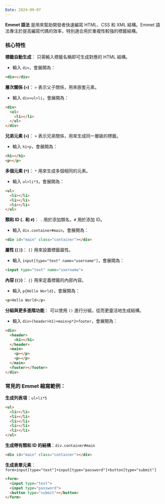```yaml
---
Date: 2024-09-07
---
```

**Emmet 語法** 是用來幫助開發者快速編寫 HTML、CSS 和 XML 結構。Emmet 語法專注於提高編寫代碼的效率，特別適合用於重複性較強的標籤結構。
### 核心特性
**標籤自動生成**： 只需輸入標籤名稱即可生成對應的 HTML 結構。
- 輸入 `div`，會展開為：

```html
<div></div>
```

**層次關係 (`>`)**： `>` 表示父子關係，用來嵌套元素。
- 輸入 `div>ul>li`，會展開為：

```html
<div>
  <ul>
    <li></li>
  </ul>
</div>
```

**兄弟元素 (`+`)**： `+` 表示兄弟關係，用來生成同一層級的標籤。
- 輸入 `h1+p`，會展開為：

```html
<h1></h1>
<p></p>
```

**多個元素 (`*`)**： `*` 用來生成多個相同的元素。
- 輸入 `ul>li*3`，會展開為：
  
```html
<ul>
  <li></li>
  <li></li>
  <li></li>
</ul>
```

**類和 ID (`.` 和 `#`)**： `.` 用於添加類名，`#` 用於添加 ID。
- 輸入 `div.container#main`，會展開為：

```html
<div id="main" class="container"></div>
```

**屬性 (`[]`)**： `[]` 用來設置標籤屬性。
- 輸入 `input[type="text" name="username"]`，會展開為：

```html
<input type="text" name="username">
```

**內容 (`{}`)**： `{}` 用來定義標籤的內部內容。
- 輸入 `p{Hello World}`，會展開為：

```html
<p>Hello World</p>
```

**分組與更多進階功能**： 可以使用 `()` 進行分組，從而更靈活地生成結構。
- 輸入 `div>(header>h1)+main>p*2+footer`，會展開為：

```html
<div>
  <header>
    <h1></h1>
  </header>
  <main>
    <p></p>
    <p></p>
  </main>
  <footer></footer>
</div>
```
### 常見的 Emmet 縮寫範例：
**生成列表項**：`ul>li*5`

```html
<ul>
  <li></li>
  <li></li>
  <li></li>
  <li></li>
  <li></li>
</ul>
```

**生成帶有類和 ID 的結構**：`div.container#main`

```html
<div id="main" class="container"></div>
```

**生成表單元素**：`form>input[type="text"]+input[type="password"]+button[type="submit"]`

```html
<form>
  <input type="text">
  <input type="password">
  <button type="submit"></button>
</form>
```